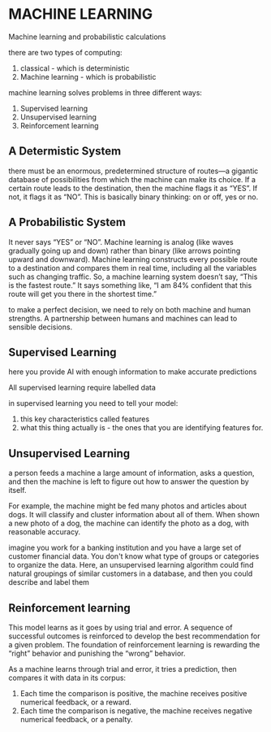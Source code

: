 # MACHINE LEARNING

Machine learning and probabilistic calculations

there are two types of computing:

1. classical - which is deterministic
2. Machine learning - which is probabilistic

machine learning solves problems in three different ways:

1. Supervised learning
2. Unsupervised learning
3. Reinforcement learning

## A Determistic System

there must be an enormous, predetermined structure of routes—a gigantic database of possibilities from which the machine can make its choice. If a certain route leads to the destination, then the machine flags it as “YES”. If not, it flags it as “NO”. This is basically binary thinking: on or off, yes or no.

## A Probabilistic System

It never says “YES” or “NO”. Machine learning is analog (like waves gradually going up and down) rather than binary (like arrows pointing upward and downward). Machine learning constructs every possible route to a destination and compares them in real time, including all the variables such as changing traffic. So, a machine learning system doesn’t say, “This is the fastest route.” It says something like, “I am 84% confident that this route will get you there in the shortest time.”

to make a perfect decision, we need to rely on both machine and human strengths. A partnership between humans and machines can lead to sensible decisions.

## Supervised Learning

here you provide AI with enough information to make accurate predictions

All supervised learning require labelled data

in supervised learning you need to tell your model:

1. this key characteristics called features
2. what this thing actually is - the ones that you are identifying features for.

## Unsupervised Learning

a person feeds a machine a large amount of information, asks a question, and then the machine is left to figure out how to answer the question by itself.

For example, the machine might be fed many photos and articles about dogs. It will classify and cluster information about all of them. When shown a new photo of a dog, the machine can identify the photo as a dog, with reasonable accuracy.

imagine you work for a banking institution and you have a large set of customer financial data. You don't know what type of groups or categories to organize the data. Here, an unsupervised learning algorithm could find natural groupings of similar customers in a database, and then you could describe and label them

## Reinforcement learning

This model learns as it goes by using trial and error. A sequence of successful outcomes is reinforced to develop the best recommendation for a given problem. The foundation of reinforcement learning is rewarding the “right” behavior and punishing the “wrong” behavior.

As a machine learns through trial and error, it tries a prediction, then compares it with data in its corpus:

1. Each time the comparison is positive, the machine receives positive numerical feedback, or a reward.
2. Each time the comparison is negative, the machine receives negative numerical feedback, or a penalty.
